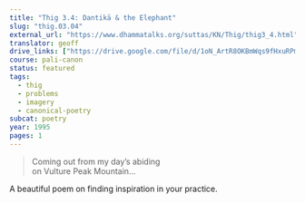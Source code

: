 ```yaml
---
title: "Thig 3.4: Dantikā & the Elephant"
slug: "thig.03.04"
external_url: "https://www.dhammatalks.org/suttas/KN/Thig/thig3_4.html"
translator: geoff
drive_links: ["https://drive.google.com/file/d/1oN_ArtR8OKBmWqs9fHxuRPm1bbI0eQ4V/view?usp=drivesdk"]
course: pali-canon
status: featured
tags:
  - thig
  - problems
  - imagery
  - canonical-poetry
subcat: poetry
year: 1995
pages: 1
---
```


> Coming out from my day’s abiding  
on Vulture Peak Mountain...

A beautiful poem on finding inspiration in your practice.
